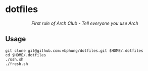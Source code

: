 # dotfiles

<p align="center"><i>First rule of Arch Club - Tell everyone you use Arch</i></p>

## Usage

```shell
git clone git@github.com:vbphung/dotfiles.git $HOME/.dotfiles
cd $HOME/.dotfiles
./ssh.sh
./fresh.sh
```

